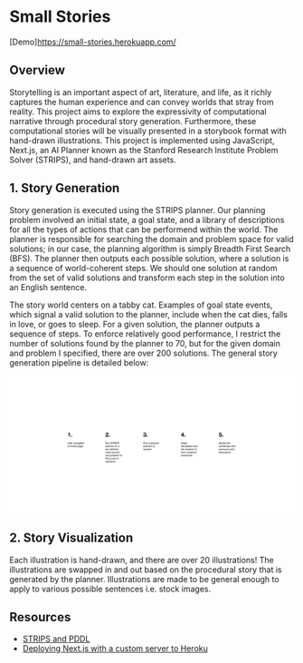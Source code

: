 # Small Stories
[Demo]https://small-stories.herokuapp.com/

## Overview
Storytelling is an important aspect of art, literature, and life, as it richly captures the human experience and can convey worlds that stray from reality. This project aims to explore the expressivity of computational narrative through procedural story generation. Furthermore, these computational stories will be visually presented in a storybook format with hand-drawn illustrations. This project is implemented using JavaScript, Next.js, an AI Planner known as the Stanford Research Institute Problem Solver (STRIPS), and hand-drawn art assets. 

## 1. Story Generation
Story generation is executed using the STRIPS planner. Our planning problem involved an initial state, a goal state, and a library of descriptions for all the types of actions that can be performend within the world. The planner is responsible for searching the domain and problem space for valid solutions; in our case, the planning algorithm is simply Breadth First Search (BFS). The planner then outputs each possible solution, where a solution is a sequence of world-coherent steps. We should one solution at random from the set of valid solutions and transform each step in the solution into an English sentence.

The story world centers on a tabby cat. Examples of goal state events, which signal a valid solution to the planner, include when the cat dies, falls in love, or goes to sleep. For a given solution, the planner outputs a sequence of steps. To enforce relatively good performance, I restrict the number of solutions found by the planner to 70, but for the given domain and problem I specified, there are over 200 solutions. The general story generation pipeline is detailed below:

![](./readme-images/steps.jpg)

## 2. Story Visualization
Each illustration is hand-drawn, and there are over 20 illustrations! The illustrations are swapped in and out based on the procedural story that is generated by the planner. Illustrations are made to be general enough to apply to various possible sentences i.e. stock images. 

## Resources
- [STRIPS and PDDL](http://www.primaryobjects.com/2015/11/06/artificial-intelligence-planning-with-strips-a-gentle-introduction/)
- [Deploying Next.js with a custom server to Heroku](https://github.com/mars/heroku-nextjs-custom-server-express)
